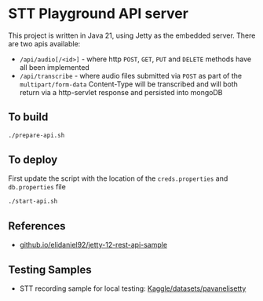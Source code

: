 # STT Playground API server

This project is written in Java 21, using Jetty as the embedded server. There are two apis available:
* `/api/audio[/<id>]` - where http `POST`, `GET`, `PUT` and `DELETE` methods have all been implemented
* `/api/transcribe` - where audio files submitted via `POST` as part of the `multipart/form-data` Content-Type will be transcribed and will both return via a http-servlet response and persisted into mongoDB 

## To build
```bash
./prepare-api.sh
```

## To deploy
First update the script with the location of the `creds.properties` and `db.properties` file
```bash
./start-api.sh
```

## References
* [github.io/elidaniel92/jetty-12-rest-api-sample](https://github.com/elidaniel92/jetty-12-rest-api-sample)

## Testing Samples
* STT recording sample for local testing: [Kaggle/datasets/pavanelisetty](https://www.kaggle.com/datasets/pavanelisetty/sample-audio-files-for-speech-recognition?resource=download)